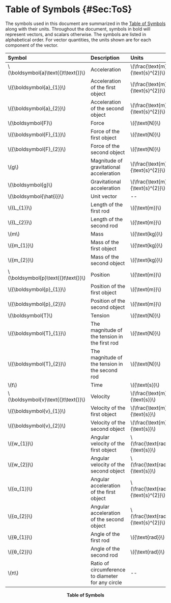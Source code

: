 # Table of Symbols {#Sec:ToS}

The symbols used in this document are summarized in the [Table of Symbols](./SecToS.md#Table:ToS) along with their units. Throughout the document, symbols in bold will represent vectors, and scalars otherwise. The symbols are listed in alphabetical order. For vector quantities, the units shown are for each component of the vector.

<div id="Table:ToS"></div>

|Symbol                               |Description                                      |Units                                |
|:------------------------------------|:------------------------------------------------|:------------------------------------|
|\\(\boldsymbol{a}\text{(}t\text{)}\\)|Acceleration                                     |\\(\frac{\text{m}}{\text{s}^{2}}\\)  |
|\\({\boldsymbol{a}\_{1}}\\)          |Acceleration of the first object                 |\\(\frac{\text{m}}{\text{s}^{2}}\\)  |
|\\({\boldsymbol{a}\_{2}}\\)          |Acceleration of the second object                |\\(\frac{\text{m}}{\text{s}^{2}}\\)  |
|\\(\boldsymbol{F}\\)                 |Force                                            |\\({\text{N}}\\)                     |
|\\({\boldsymbol{F}\_{1}}\\)          |Force of the first object                        |\\({\text{N}}\\)                     |
|\\({\boldsymbol{F}\_{2}}\\)          |Force of the second object                       |\\({\text{N}}\\)                     |
|\\(g\\)                              |Magnitude of gravitational acceleration          |\\(\frac{\text{m}}{\text{s}^{2}}\\)  |
|\\(\boldsymbol{g}\\)                 |Gravitational acceleration                       |\\(\frac{\text{m}}{\text{s}^{2}}\\)  |
|\\(\boldsymbol{\hat{i}}\\)           |Unit vector                                      |--                                   |
|\\({L\_{1}}\\)                       |Length of the first rod                          |\\({\text{m}}\\)                     |
|\\({L\_{2}}\\)                       |Length of the second rod                         |\\({\text{m}}\\)                     |
|\\(m\\)                              |Mass                                             |\\({\text{kg}}\\)                    |
|\\({m\_{1}}\\)                       |Mass of the first object                         |\\({\text{kg}}\\)                    |
|\\({m\_{2}}\\)                       |Mass of the second object                        |\\({\text{kg}}\\)                    |
|\\(\boldsymbol{p}\text{(}t\text{)}\\)|Position                                         |\\({\text{m}}\\)                     |
|\\({\boldsymbol{p}\_{1}}\\)          |Position of the first object                     |\\({\text{m}}\\)                     |
|\\({\boldsymbol{p}\_{2}}\\)          |Position of the second object                    |\\({\text{m}}\\)                     |
|\\(\boldsymbol{T}\\)                 |Tension                                          |\\({\text{N}}\\)                     |
|\\({\boldsymbol{T}\_{1}}\\)          |The magnitude of the tension in the first rod    |\\({\text{N}}\\)                     |
|\\({\boldsymbol{T}\_{2}}\\)          |The magnitude of the tension in the second rod   |\\({\text{N}}\\)                     |
|\\(t\\)                              |Time                                             |\\({\text{s}}\\)                     |
|\\(\boldsymbol{v}\text{(}t\text{)}\\)|Velocity                                         |\\(\frac{\text{m}}{\text{s}}\\)      |
|\\({\boldsymbol{v}\_{1}}\\)          |Velocity of the first object                     |\\(\frac{\text{m}}{\text{s}}\\)      |
|\\({\boldsymbol{v}\_{2}}\\)          |Velocity of the second object                    |\\(\frac{\text{m}}{\text{s}}\\)      |
|\\({w\_{1}}\\)                       |Angular velocity of the first object             |\\(\frac{\text{rad}}{\text{s}}\\)    |
|\\({w\_{2}}\\)                       |Angular velocity of the second object            |\\(\frac{\text{rad}}{\text{s}}\\)    |
|\\({α\_{1}}\\)                       |Angular acceleration of the first object         |\\(\frac{\text{rad}}{\text{s}^{2}}\\)|
|\\({α\_{2}}\\)                       |Angular acceleration of the second object        |\\(\frac{\text{rad}}{\text{s}^{2}}\\)|
|\\({θ\_{1}}\\)                       |Angle of the first rod                           |\\({\text{rad}}\\)                   |
|\\({θ\_{2}}\\)                       |Angle of the second rod                          |\\({\text{rad}}\\)                   |
|\\(π\\)                              |Ratio of circumference to diameter for any circle|--                                   |

**<p align="center">Table of Symbols</p>**
